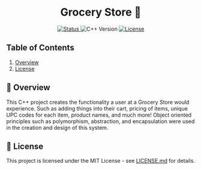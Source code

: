 <div align="center">
    <h1>Grocery Store 🛒</h1>
    <a href="https://twitter.com/WeatherfulBot">
        <img alt="Status" src="https://img.shields.io/badge/Status-Complete-brightgreen">
    </a>
    <img alt="C++ Version" src="https://img.shields.io/badge/C++-20%2B-blue">
    <a href="https://opensource.org/licenses/MIT">
        <img alt="License" src="https://img.shields.io/badge/License-MIT-blue.svg">
    </a>
</div>

## Table of Contents

1. [Overview](#-overview)
2. [License](#-license)

## 🌟 Overview

This C++ project creates the functionality a user at a Grocery Store would experience. Such as adding things into their cart, pricing of items, unique UPC codes for each item, product names, and much more! Object oriented principles such as polymorphism, abstraction, and encapsulation were used in the creation and design of this system.

## 📄 License

This project is licensed under the MIT License - see [LICENSE.md](LICENSE.md) for details.

